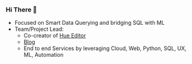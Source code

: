 ### Hi There 👋

- Focused on Smart Data Querying and bridging SQL with ML
- Team/Project Lead:
  - Co-creator of [Hue Editor](https://gethue.com/)
  - [Blog](https://medium.com/data-querying)
  - End to end Services by leveraging Cloud, Web, Python, SQL, UX, ML, Automation
